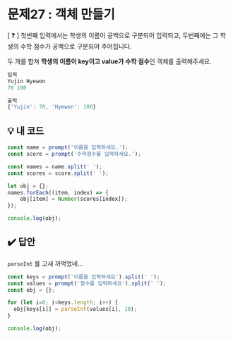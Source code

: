 # 문제27 : 객체 만들기

[ ❓ ] 첫번째 입력에서는 학생의 이름이 공백으로 구분되어 입력되고, 두번째에는 그 학생의 수학 점수가 공백으로 구분되어 주어집니다.

두 개를 합쳐 **학생의 이름이 key이고 value가 수학 점수**인 객체를 출력해주세요.

```js
입력
Yujin Hyewon
70 100

출력
{'Yujin': 70, 'Hyewon': 100}
```


## 💡 내 코드
```js
const name = prompt('이름을 입력하세요.');
const score = prompt('수학점수를 입력하세요.');

const names = name.split(' ');
const scores = score.split(' ');

let obj = {};
names.forEach((item, index) => {
	obj[item] = Number(scores[index]);
});

console.log(obj);
```


## ✔️ 답안
`parseInt` 를 고새 까먹었네...

```js
const keys = prompt('이름을 입력하세요').split(' ');
const values = prompt('점수를 입력하세요').split(' ');
const obj = {};

for (let i=0; i<keys.length; i++) {
  obj[keys[i]] = parseInt(values[i], 10);
}

console.log(obj);
```

